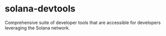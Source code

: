 # solana-devtools
Comprehensive suite of developer tools that are accessible for developers leveraging the Solana network.
